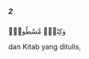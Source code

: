 ##### 2

<span class="ayah">وَكِتَٰبٍۢ مَّسْطُورٍۢ</span>

<span class="ayah_translation">dan Kitab yang ditulis,</span>
